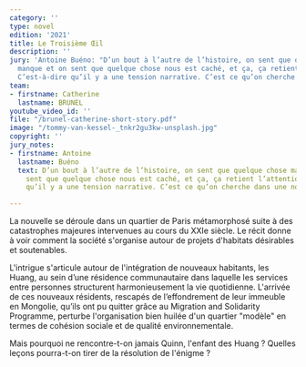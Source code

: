 ```yaml
---
category: ''
type: novel
edition: '2021'
title: Le Troisième Œil
description: ''
jury: 'Antoine Buéno: "D’un bout à l’autre de l’histoire, on sent que quelque chose
  manque et on sent que quelque chose nous est caché, et ça, ça retient l’attention.
  C’est-à-dire qu’il y a une tension narrative. C’est ce qu’on cherche dans une nouvelle."'
team:
- firstname: Catherine
  lastname: BRUNEL
youtube_video_id: ''
file: "/brunel-catherine-short-story.pdf"
image: "/tommy-van-kessel-_tnkr2gu3kw-unsplash.jpg"
copyright: ''
jury_notes:
- firstname: Antoine
  lastname: Buéno
  text: D’un bout à l’autre de l’histoire, on sent que quelque chose manque et on
    sent que quelque chose nous est caché, et ça, ça retient l’attention. C’est-à-dire
    qu’il y a une tension narrative. C’est ce qu’on cherche dans une nouvelle.

---
```

La nouvelle se déroule dans un quartier de Paris métamorphosé suite à des catastrophes majeures intervenues au cours du XXIe siècle. Le récit donne à voir comment la société s'organise autour de projets d'habitats désirables et soutenables.
<!--more-->
L'intrigue s'articule autour de l'intégration de nouveaux habitants, les Huang, au sein d’une résidence communautaire dans laquelle les services entre personnes structurent harmonieusement la vie quotidienne. L'arrivée de ces nouveaux résidents, rescapés de l’effondrement de leur immeuble en Mongolie, qu’ils ont pu quitter grâce au Migration and Solidarity Programme, perturbe l'organisation bien huilée d'un quartier "modèle" en termes de cohésion sociale et de qualité environnementale.

Mais pourquoi ne rencontre-t-on jamais Quinn, l'enfant des Huang ? Quelles leçons pourra-t-on tirer de la résolution de l'énigme ?